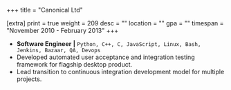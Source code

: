 +++
title = "Canonical Ltd"

[extra]
print = true
weight = 209
desc = ""
location = ""
gpa = ""
timespan = "November 2010 - February 2013"
+++
* __Software Engineer__ __\|__ `Python, C++, C, JavaScript, Linux, Bash, Jenkins, Bazaar, QA, Devops`
* Developed automated user acceptance and integration testing framework for flagship desktop product.
* Lead transition to continuous integration development model for multiple projects.
